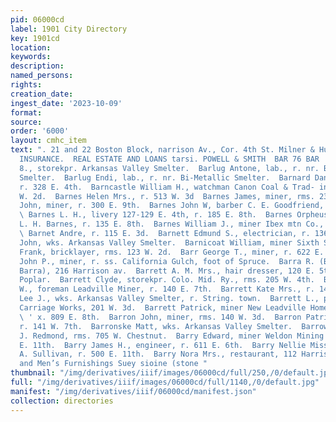 ```yaml
---
pid: 06000cd
label: 1901 City Directory
key: 1901cd
location: 
keywords: 
description: 
named_persons: 
rights: 
creation_date: 
ingest_date: '2023-10-09'
format: 
source: 
order: '6000'
layout: cmhc_item
text: ". 21 and 22 Boston Block, narrison Av., Cor. 4th St. Milner & Hur PLATE GLASS
  INSURANCE.  REAL ESTATE AND LOANS tarsi. POWELL & SMITH  BAR 76 BAR  Barkuloo H.
  8., storekpr. Arkansas Valley Smelter.  Barlug Antone, lab., r. nr. Bi-Metallic
  Smelter.  Barlug Endi, lab., r. nr. Bi-Metallic Smelter.  Barnard Daniel, miner,
  r. 328 E. 4th.  Barncastle William H., watchman Canon Coal & Trad- ing Co., r. 225
  W. 2d.  Barnes Helen Mrs., r. 513 W. 3d  Barnes James, miner, rms. 231 E. 7th.  Barnes
  John, miner, r. 300 E. 9th.  Barnes John W, barber C. E. Goodfriend, r. 205 E. 8th.
  \ Barnes L. H., livery 127-129 E. 4th, r. 185 E. 8th.  Barnes Orpheus If. » mgr.
  L. H. Barnes, r. 135 E. 8th.  Barnes William J., miner Ibex mtn Co., r. 300 E. 9th.
  \ Barnet Andre, r. 115 E. 3d.  Barnett Edmund S., electrician, r. 136 W. 8th.  Barney
  John, wks. Arkansas Valley Smelter.  Barnicoat William, miner Sixth St. Shaft.  Barr
  Frank, bricklayer, rms. 123 W. 2d.  Barr George T., miner, r. 622 E. 9th.  Barr
  John P., miner, r. ss. California Gulch, foot of Spruce.  Barra R. (Biancullo &
  Barra), 216 Harrison av.  Barrett A. M. Mrs., hair dresser, 120 E. 5th, r. 312 N.
  Poplar.  Barrett Clyde, storekpr. Colo. Mid. Ry., rms. 205 W. 4th.  Barrett John
  W., foreman Leadville Miner, r. 140 E. 7th.  Barrett Kate Mrs., r. 140 E. 7th.  Barrett
  Lee J., wks. Arkansas Valley Smelter, r. String. town.  Barrett L., painter Boston
  Carriage Works, 201 W. 3d.  Barrett Patrick, miner New Leadville Home Mining Co.,
  \ ' x. 809 E. 8th.  Barron John, miner, rms. 140 W. 3d.  Barron Patrick C., miner,
  r. 141 W. 7th.  Barronske Matt, wks. Arkansas Valley Smelter.  Barrows Ed., sawyer
  J. Redmond, rms. 705 W. Chestnut.  Barry Edward, miner Weldon Mining Co., r. 500
  E. 11th.  Barry James H., engineer, r. 611 E. 6th.  Barry Nellie Miss, asst. J.
  A. Sullivan, r. 500 E. 11th.  Barry Nora Mrs., restaurant, 112 Harrison av.  Clothing
  and Men’s Furnishings Suey sioine (stone "
thumbnail: "/img/derivatives/iiif/images/06000cd/full/250,/0/default.jpg"
full: "/img/derivatives/iiif/images/06000cd/full/1140,/0/default.jpg"
manifest: "/img/derivatives/iiif/06000cd/manifest.json"
collection: directories
---
```

